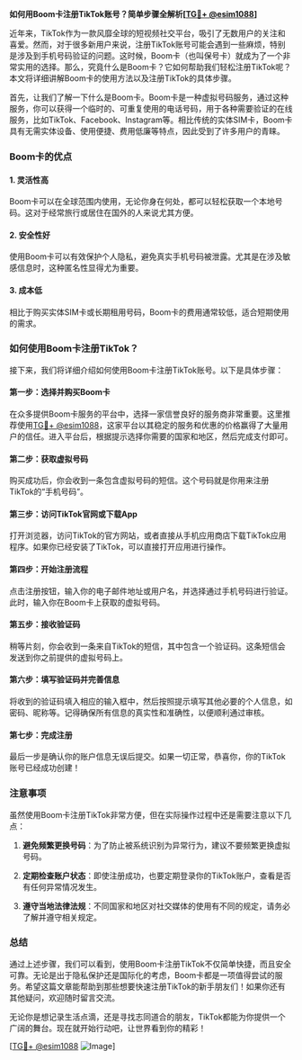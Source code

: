 **如何用Boom卡注册TikTok账号？简单步骤全解析[[TG💪+ @esim1088](https://t.me/s/esim1088)]**

近年来，TikTok作为一款风靡全球的短视频社交平台，吸引了无数用户的关注和喜爱。然而，对于很多新用户来说，注册TikTok账号可能会遇到一些麻烦，特别是涉及到手机号码验证的问题。这时候，Boom卡（也叫保号卡）就成为了一个非常实用的选择。那么，究竟什么是Boom卡？它如何帮助我们轻松注册TikTok呢？本文将详细讲解Boom卡的使用方法以及注册TikTok的具体步骤。

首先，让我们了解一下什么是Boom卡。Boom卡是一种虚拟号码服务，通过这种服务，你可以获得一个临时的、可重复使用的电话号码，用于各种需要验证的在线服务，比如TikTok、Facebook、Instagram等。相比传统的实体SIM卡，Boom卡具有无需实体设备、使用便捷、费用低廉等特点，因此受到了许多用户的青睐。

### Boom卡的优点

#### 1. 灵活性高
Boom卡可以在全球范围内使用，无论你身在何处，都可以轻松获取一个本地号码。这对于经常旅行或居住在国外的人来说尤其方便。

#### 2. 安全性好
使用Boom卡可以有效保护个人隐私，避免真实手机号码被泄露。尤其是在涉及敏感信息时，这种匿名性显得尤为重要。

#### 3. 成本低
相比于购买实体SIM卡或长期租用号码，Boom卡的费用通常较低，适合短期使用的需求。

### 如何使用Boom卡注册TikTok？

接下来，我们将详细介绍如何使用Boom卡注册TikTok账号。以下是具体步骤：

#### 第一步：选择并购买Boom卡
在众多提供Boom卡服务的平台中，选择一家信誉良好的服务商非常重要。这里推荐使用[TG💪+ @esim1088](https://t.me/s/esim1088)，这家平台以其稳定的服务和优惠的价格赢得了大量用户的信任。进入平台后，根据提示选择你需要的国家和地区，然后完成支付即可。

#### 第二步：获取虚拟号码
购买成功后，你会收到一条包含虚拟号码的短信。这个号码就是你用来注册TikTok的“手机号码”。

#### 第三步：访问TikTok官网或下载App
打开浏览器，访问TikTok的官方网站，或者直接从手机应用商店下载TikTok应用程序。如果你已经安装了TikTok，可以直接打开应用进行操作。

#### 第四步：开始注册流程
点击注册按钮，输入你的电子邮件地址或用户名，并选择通过手机号码进行验证。此时，输入你在Boom卡上获取的虚拟号码。

#### 第五步：接收验证码
稍等片刻，你会收到一条来自TikTok的短信，其中包含一个验证码。这条短信会发送到你之前提供的虚拟号码上。

#### 第六步：填写验证码并完善信息
将收到的验证码填入相应的输入框中，然后按照提示填写其他必要的个人信息，如密码、昵称等。记得确保所有信息的真实性和准确性，以便顺利通过审核。

#### 第七步：完成注册
最后一步是确认你的账户信息无误后提交。如果一切正常，恭喜你，你的TikTok账号已经成功创建！

### 注意事项

虽然使用Boom卡注册TikTok非常方便，但在实际操作过程中还是需要注意以下几点：

1. **避免频繁更换号码**：为了防止被系统识别为异常行为，建议不要频繁更换虚拟号码。
   
2. **定期检查账户状态**：即使注册成功，也要定期登录你的TikTok账户，查看是否有任何异常情况发生。

3. **遵守当地法律法规**：不同国家和地区对社交媒体的使用有不同的规定，请务必了解并遵守相关规定。

### 总结

通过上述步骤，我们可以看到，使用Boom卡注册TikTok不仅简单快捷，而且安全可靠。无论是出于隐私保护还是国际化的考虑，Boom卡都是一项值得尝试的服务。希望这篇文章能帮助到那些想要快速注册TikTok的新手朋友们！如果你还有其他疑问，欢迎随时留言交流。

无论你是想记录生活点滴，还是寻找志同道合的朋友，TikTok都能为你提供一个广阔的舞台。现在就开始行动吧，让世界看到你的精彩！

[[TG💪+ @esim1088](https://t.me/s/esim1088) ![Image](https://i.postimg.cc/4NQfJmqS/Snipaste-2025-05-13-00-14-12.png)]